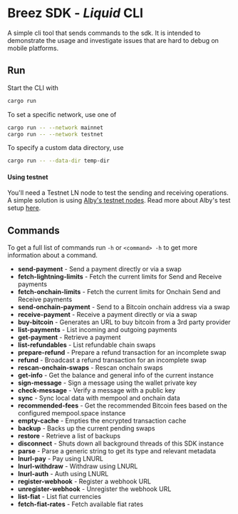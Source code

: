 # Breez SDK - *Liquid* CLI

A simple cli tool that sends commands to the sdk. It is intended to demonstrate the usage and investigate issues that are hard to debug on mobile platforms.

## Run

Start the CLI with

```bash
cargo run
```

To set a specific network, use one of

```bash
cargo run -- --network mainnet
cargo run -- --network testnet
```

To specify a custom data directory, use

```bash
cargo run -- --data-dir temp-dir
```

#### Using testnet

You'll need a Testnet LN node to test the sending and receiving operations. A simple solution is using [Alby's testnet nodes](https://thunderhub.regtest.getalby.com). Read more about Alby's test setup [here](https://github.com/getAlby/lightning-browser-extension/wiki/Test-setup).


## Commands

To get a full list of commands run `-h` or `<command> -h` to get more information about a command.

- **send-payment** - Send a payment directly or via a swap
- **fetch-lightning-limits** - Fetch the current limits for Send and Receive payments
- **fetch-onchain-limits** - Fetch the current limits for Onchain Send and Receive payments
- **send-onchain-payment** - Send to a Bitcoin onchain address via a swap
- **receive-payment** - Receive a payment directly or via a swap
- **buy-bitcoin** - Generates an URL to buy bitcoin from a 3rd party provider
- **list-payments** - List incoming and outgoing payments
- **get-payment** - Retrieve a payment
- **list-refundables** - List refundable chain swaps
- **prepare-refund** - Prepare a refund transaction for an incomplete swap
- **refund** - Broadcast a refund transaction for an incomplete swap
- **rescan-onchain-swaps** - Rescan onchain swaps
- **get-info** - Get the balance and general info of the current instance
- **sign-message** - Sign a message using the wallet private key
- **check-message** - Verify a message with a public key
- **sync** - Sync local data with mempool and onchain data
- **recommended-fees** - Get the recommended Bitcoin fees based on the configured mempool.space instance
- **empty-cache** - Empties the encrypted transaction cache
- **backup** - Backs up the current pending swaps
- **restore** - Retrieve a list of backups
- **disconnect** - Shuts down all background threads of this SDK instance
- **parse** - Parse a generic string to get its type and relevant metadata
- **lnurl-pay** - Pay using LNURL
- **lnurl-withdraw** - Withdraw using LNURL
- **lnurl-auth** - Auth using LNURL
- **register-webhook** - Register a webhook URL
- **unregister-webhook** - Unregister the webhook URL
- **list-fiat** - List fiat currencies
- **fetch-fiat-rates** - Fetch available fiat rates